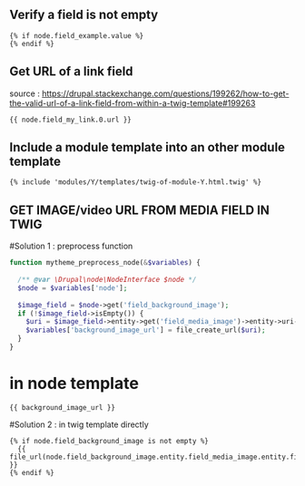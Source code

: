 ## Verify a field is not empty

```twig
{% if node.field_example.value %}
{% endif %}
```

## Get URL of a link field
source : https://drupal.stackexchange.com/questions/199262/how-to-get-the-valid-url-of-a-link-field-from-within-a-twig-template#199263
```twig
{{ node.field_my_link.0.url }}
```
## Include a module template into an other module template
```twig
{% include 'modules/Y/templates/twig-of-module-Y.html.twig' %}
```
## GET IMAGE/video URL FROM MEDIA FIELD IN TWIG

#Solution 1 : preprocess function
```php
function mytheme_preprocess_node(&$variables) {
 
  /** @var \Drupal\node\NodeInterface $node */
  $node = $variables['node'];
 
  $image_field = $node->get('field_background_image');
  if (!$image_field->isEmpty()) {
    $uri = $image_field->entity->get('field_media_image')->entity->uri->value;
    $variables['background_image_url'] = file_create_url($uri);
  }
}
```
# in  node template
```twig
{{ background_image_url }}
```

#Solution 2 : in twig template directly
```twig
{% if node.field_background_image is not empty %}
  {{ file_url(node.field_background_image.entity.field_media_image.entity.fileuri) }}
{% endif %}
```
